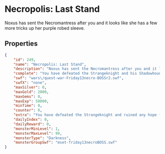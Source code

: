 # Necropolis: Last Stand

Noxus has sent the Necromantress after you and it looks like she has a few more tricks up her purple robed sleeve.

## Properties

```json
{
    "id": 249,
    "name": "Necropolis: Last Stand",
    "description": "Noxus has sent the Necromantress after you and it looks like she has a few more tricks up her purple robed sleeve.",
    "complete": "You have defeated the Strangeknight and his Shadowhounds! Now nothing stands between you and the dean of Necromancy University, Noxus!",
    "swf": "wars\/quest-war-Friday13necro-BOSSr2.swf",
    "swfX": "none",
    "maxSilver": 0,
    "maxGold": 2000,
    "maxGems": 0,
    "maxExp": 50000,
    "minTime": 0,
    "counter": 0,
    "extra": "You have defeated the Strangeknight and ruined any hope for the Necro U class to get extra credit. I hope you're happy.",
    "dailyIndex": 0,
    "dailyReward": 0,
    "monsterMinLevel": 1,
    "monsterMaxLevel": 99,
    "monsterType": "Darkness",
    "monsterGroupSwf": "mset-friday13necroBOSS.swf"
}
```

